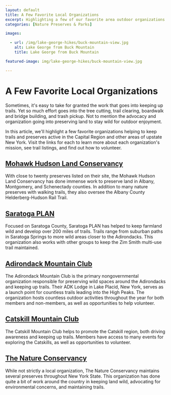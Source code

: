 ```yaml
---
layout: default
title: A Few Favorite Local Organizations
excerpt: Highlighting a few of our favorite area outdoor organizations
categories: [Nature Preserves & Parks]

images:

  - url: /img/lake-george-hikes/buck-mountain-view.jpg
    alt: Lake George from Buck Mountain 
    title: Lake George from Buck Mountain 

featured-image: img/lake-george-hikes/buck-mountain-view.jpg

---
```


<h1>A Few Favorite Local Organizations</h1>

<p>Sometimes, it's easy to take for granted the work that goes into keeping up trails. Yet so much effort goes into the tree cutting, trail clearing, boardwalk and bridge building, and trash pickup. Not to mention the advocacy and organization going into preserving land to stay wild for outdoor enjoyment.</p> 

<p>In this article, we'll highlight a few favorite organizations helping to keep trails and preserves active in the Capital Region and other areas of upstate New York. Visit the links for each to learn more about each organization's mission, see trail listings, and find out how to volunteer.</p>

<h2><a href="https://mohawkhudson.org/" target="_blank">Mohawk Hudson Land Conservancy</a></h2>

<p>With close to twenty preserves listed on their site, the Mohawk Hudson Land Conservancy has done immense work to preserve land in Albany, Montgomery, and Schenectady counties. In addition to many nature preserves with walking trails, they also oversee the Albany County Helderberg-Hudson Rail Trail.</p>

<h2><a href="https://www.saratogaplan.org/" target="_blank">Saratoga PLAN</a></h2>

<p>Focused on Saratoga County, Saratoga PLAN has helped to keep farmland wild and develop over 200 miles of trails. Trails range from suburban paths in Saratoga Springs to more wild areas closer to the Adirondacks. This organization also works with other groups to keep the Zim Smith multi-use trail maintained.

<h2><a href="https://www.adk.org/" target="_blank">Adirondack Mountain Club</a></h2>

<p>The Adirondack Mountain Club is the primary nongovernmental organization responsible for preserving wild spaces around the Adirondacks and keeping up trails. Their ADK Lodge in Lake Placid, New York, serves as a launch point for countless trails leading into the High Peaks. The organization hosts countless outdoor activities throughout the year for both members and non-members, as well as opportunities to help volunteer.

<h2><a href="http://catskillmountainclub.org/events/" target="_blank">Catskill Mountain Club</a></h2>

<p>The Catskill Mountain Club helps to promote the Catskill region, both driving awareness and keeping up trails. Members have access to many events for exploring the Catskills, as well as opportunities to volunteer.

<h2><a href="https://www.nature.org/en-us/about-us/where-we-work/united-states/new-york/" target="_blank">The Nature Conservancy</a></h2>

<p>While not strictly a local organization, The Nature Conservancy maintains several preserves throughout New York State. This organization has done quite a bit of work around the country in keeping land wild, advocating for environmental concerns, and maintaining trails.</p>